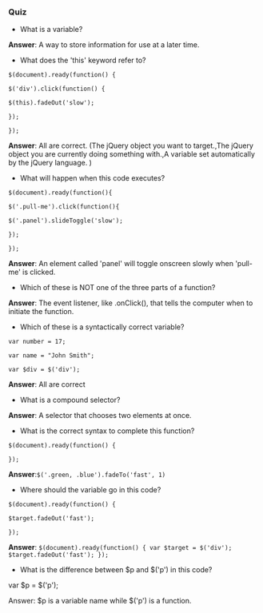 ### Quiz

* What is a variable?

**Answer**: A way to store information for use at a later time.

* What does the 'this' keyword refer to?

`$(document).ready(function() {`

`$('div').click(function() {`

`$(this).fadeOut('slow');`

`});`

`});`

**Answer**: All are correct. \(The jQuery object you want to target.,The jQuery object you are currently doing something with.,A variable set automatically by the jQuery language. \)

* What will happen when this code executes?

`$(document).ready(function(){`

`$('.pull-me').click(function(){`

`$('.panel').slideToggle('slow');`

`});`

`});`

**Answer**: An element called 'panel' will toggle onscreen slowly when 'pull-me' is clicked.

* Which of these is NOT one of the three parts of a function?

**Answer**: The event listener, like .onClick\(\), that tells the computer when to initiate the function.

* Which of these is a syntactically correct variable?

`var number = 17;`

`var name = "John Smith";`

`var $div = $('div');`

**Answer**: All are correct

* What is a compound selector?

**Answer**: A selector that chooses two elements at once.

* What is the correct syntax to complete this function?

`$(document).ready(function() {`

`});`

**Answer**:`$('.green, .blue').fadeTo('fast', 1)`

* Where should the variable go in this code?

`$(document).ready(function() {`

`$target.fadeOut('fast');`

`});`

**Answer**: `$(document).ready(function() { var $target = $('div'); $target.fadeOut('fast'); });`

* What is the difference between $p and $\('p'\) in this code?


var $p = $\('p'\);

Answer: $p is a variable name while $\('p'\) is a function.

